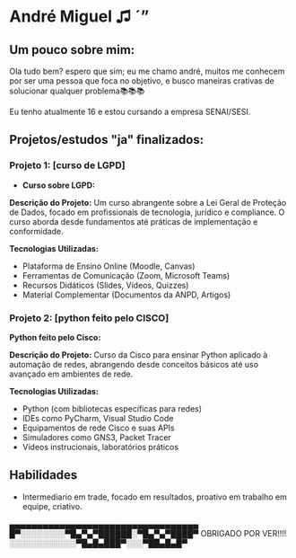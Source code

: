 # André Miguel   ♫ ´”     

## Um pouco sobre mim:

Ola tudo bem? espero que sim; eu me chamo andré, muitos me conhecem por ser uma pessoa que foca no objetivo, e busco maneiras crativas de solucionar qualquer problema📚📚📚


Eu tenho atualmente 16 e estou cursando a empresa SENAI/SESI.
## Projetos/estudos "ja" finalizados:

### Projeto 1: [curso de LGPD]
- **Curso sobre LGPD:**

**Descrição do Projeto:** Um curso abrangente sobre a Lei Geral de Proteção de Dados, focado em profissionais de tecnologia, jurídico e compliance. O curso aborda desde fundamentos até práticas de implementação e conformidade.

**Tecnologias Utilizadas:**
- Plataforma de Ensino Online (Moodle, Canvas)
- Ferramentas de Comunicação (Zoom, Microsoft Teams)
- Recursos Didáticos (Slides, Vídeos, Quizzes)
- Material Complementar (Documentos da ANPD, Artigos)


### Projeto 2: [python feito pelo CISCO]
**Python feito pelo Cisco:**

**Descrição do Projeto:** Curso da Cisco para ensinar Python aplicado à automação de redes, abrangendo desde conceitos básicos até uso avançado em ambientes de rede.

**Tecnologias Utilizadas:**
- Python (com bibliotecas específicas para redes)
- IDEs como PyCharm, Visual Studio Code
- Equipamentos de rede Cisco e suas APIs
- Simuladores como GNS3, Packet Tracer
- Vídeos instrucionais, laboratórios práticos



## Habilidades

- Intermediario em trade, focado em resultados, proativo em trabalho em equipe, criativo.


       
                                    

▄▄▄▄▄▄▄▄▄▄▄▄▄▄▄▄▄▄▄▄▄▄▄▄▄▄▄▄▄▄▄▄▄▄\
█▀░░░░░░░░▀█▄▀▄▀██████░▀█▄▀▄▀████▀ OBRIGADO POR VER!!!!\
░░░░░░░░░░░░▀█▄█▄███▀░░░▀██▄█▄█▀                       
